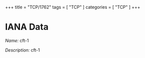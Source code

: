 +++
title = "TCP/1762"
tags = [ "TCP" ]
categories = [ "TCP" ]
+++

# IANA Data

_Name:_ cft-1

_Description:_ cft-1

